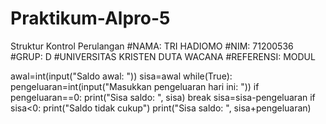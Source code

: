 # Praktikum-Alpro-5
Struktur Kontrol Perulangan
#NAMA: TRI HADIOMO
#NIM: 71200536
#GRUP: D
#UNIVERSITAS KRISTEN DUTA WACANA
#REFERENSI: MODUL

awal=int(input("Saldo awal: "))
sisa=awal
while(True):
    pengeluaran=int(input("Masukkan pengeluaran hari ini: "))
    if pengeluaran==0:
        print("Sisa saldo: ", sisa)
        break
    sisa=sisa-pengeluaran
    if sisa<0:
        print("Saldo tidak cukup")
        print("Sisa saldo: ", sisa+pengeluaran)
